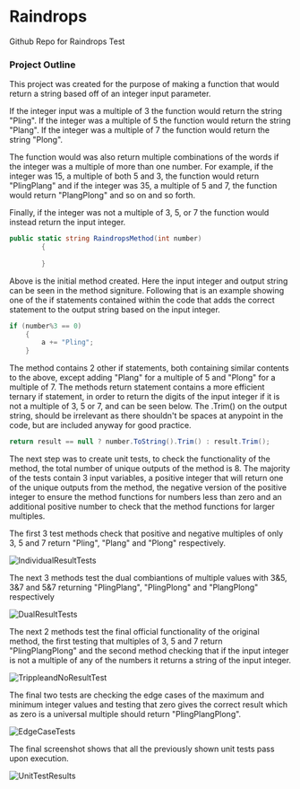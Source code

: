 # Raindrops
Github Repo for Raindrops Test
### Project Outline
This project was created for the purpose of making a function that would return a string based off of an integer input parameter.

If the integer input was a multiple of 3 the function would return the string "Pling". If the integer was a multiple of 5 the function would return the string "Plang". If the integer was a multiple of 7 the function would return the string "Plong".

The function would was also return multiple combinations of the words if the integer was a multiple of more than one number. For example, if the integer was 15, a multiple of both 5 and 3, the function would return "PlingPlang" and if the integer was 35, a multiple of 5 and 7, the function would return "PlangPlong" and so on and so forth.

Finally, if the integer was not a multiple of 3, 5, or 7 the function would instead return the input integer.
```csharp
public static string RaindropsMethod(int number)
        {
            
        }
```
Above is the initial method created. Here the input integer and output string can be seen in the method signiture. Following that is an example showing one of the if statements contained within the code that adds the correct statement to the output string based on the input integer.
```csharp
if (number%3 == 0)
    {
        a += "Pling";
    }
```
The method contains 2 other if statements, both containing similar contents to the above, except adding "Plang" for a multiple of 5 and "Plong" for a multiple of 7. The methods return statement contains a more efficient ternary if statement, in order to return the digits of the input integer if it is not a multiple of 3, 5 or 7, and can be seen below. The .Trim() on the output string, should be irrelevant as there shouldn't be spaces at anypoint in the code, but are included anyway for good practice.
```csharp
return result == null ? number.ToString().Trim() : result.Trim();
```
The next step was to create unit tests, to check the functionality of the method, the total number of unique outputs of the method is 8. The majority of the tests contain 3 input variables, a positive integer that will return one of the unique outputs from the method, the negative version of the positive integer to ensure the method functions for numbers less than zero and an additional positive number to check that the method functions for larger multiples.

The first 3 test methods check that positive and negative multiples of only 3, 5 and 7 return "Pling", "Plang" and "Plong" respectively.

![IndividualResultTests](https://user-images.githubusercontent.com/81698105/119977120-ecebf200-bfaf-11eb-865d-952ab9de98cd.png)

The next 3 methods test the dual combiantions of multiple values with 3&5, 3&7 and 5&7 returning "PlingPlang", "PlingPlong" and "PlangPlong" respectively

![DualResultTests](https://user-images.githubusercontent.com/81698105/119977608-8fa47080-bfb0-11eb-9e7d-c85b34e8466d.png)

The next 2 methods test the final official functionality of the original method, the first testing that multiples of 3, 5 and 7 return "PlingPlangPlong" and the second method checking that if the input integer is not a multiple of any of the numbers it returns a string of the input integer.

![TrippleandNoResultTest](https://user-images.githubusercontent.com/81698105/119978186-3d178400-bfb1-11eb-9285-76cf63d54e01.png)

The final two tests are checking the edge cases of the maximum and minimum integer values and testing that zero gives the correct result which as zero is a universal multiple should return "PlingPlangPlong".

![EdgeCaseTests](https://user-images.githubusercontent.com/81698105/119978515-a39ca200-bfb1-11eb-8a2c-a954fb423be5.png)

The final screenshot shows that all the previously shown unit tests pass upon execution.

![UnitTestResults](https://user-images.githubusercontent.com/81698105/119980039-a7c9bf00-bfb3-11eb-861b-82f622696689.png)

